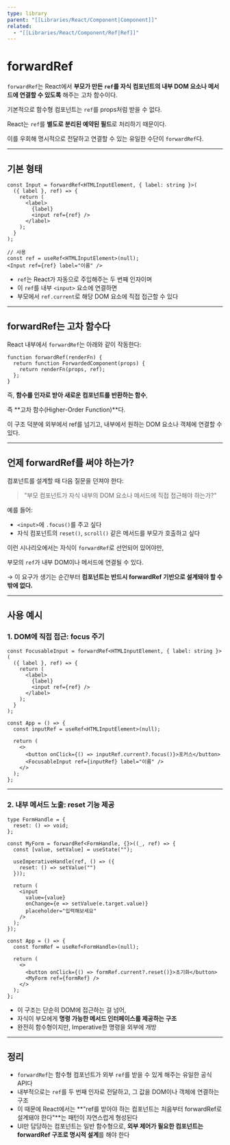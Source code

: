 ```yaml
---
type: library
parent: "[[Libraries/React/Component|Component]]"
related:
  - "[[Libraries/React/Component/Ref|Ref]]"
---
```

# forwardRef

`forwardRef`는 React에서 **부모가 만든 `ref`를 자식 컴포넌트의 내부 DOM 요소나 메서드에 연결할 수 있도록** 해주는 고차 함수이다.

기본적으로 함수형 컴포넌트는 `ref`를 props처럼 받을 수 없다.

React는 `ref`를 **별도로 분리된 예약된 필드**로 처리하기 때문이다.

이를 우회해 명시적으로 전달하고 연결할 수 있는 유일한 수단이 `forwardRef`다.

---

## 기본 형태

```tsx
const Input = forwardRef<HTMLInputElement, { label: string }>(
  ({ label }, ref) => {
    return (
      <label>
        {label}
        <input ref={ref} />
      </label>
    );
  }
);

// 사용
const ref = useRef<HTMLInputElement>(null);
<Input ref={ref} label="이름" />

```

- `ref`는 React가 자동으로 주입해주는 두 번째 인자이며
- 이 `ref`를 내부 `<input>` 요소에 연결하면
- 부모에서 `ref.current`로 해당 DOM 요소에 직접 접근할 수 있다

---

## forwardRef는 고차 함수다

React 내부에서 `forwardRef`는 아래와 같이 작동한다:

```tsx
function forwardRef(renderFn) {
  return function ForwardedComponent(props) {
    return renderFn(props, ref);
  };
}

```

즉, **함수를 인자로 받아 새로운 컴포넌트를 반환하는 함수**,

즉 **고차 함수(Higher-Order Function)**다.

이 구조 덕분에 외부에서 ref를 넘기고, 내부에서 원하는 DOM 요소나 객체에 연결할 수 있다.

---

## 언제 forwardRef를 써야 하는가?

컴포넌트를 설계할 때 다음 질문을 던져야 한다:

> "부모 컴포넌트가 자식 내부의 DOM 요소나 메서드에 직접 접근해야 하는가?"

예를 들어:

- `<input>`에 `.focus()`를 주고 싶다
- 자식 컴포넌트의 `reset()`, `scroll()` 같은 메서드를 부모가 호출하고 싶다

이런 시나리오에서는 자식이 `forwardRef`로 선언되어 있어야만,

부모의 `ref`가 내부 DOM이나 메서드에 연결될 수 있다.

→ 이 요구가 생기는 순간부터 **컴포넌트는 반드시 forwardRef 기반으로 설계돼야 할 수밖에 없다.**

---

## 사용 예시

### 1. DOM에 직접 접근: focus 주기

```tsx
const FocusableInput = forwardRef<HTMLInputElement, { label: string }>(
  ({ label }, ref) => {
    return (
      <label>
        {label}
        <input ref={ref} />
      </label>
    );
  }
);

const App = () => {
  const inputRef = useRef<HTMLInputElement>(null);

  return (
    <>
      <button onClick={() => inputRef.current?.focus()}>포커스</button>
      <FocusableInput ref={inputRef} label="이름" />
    </>
  );
};

```

---

### 2. 내부 메서드 노출: reset 기능 제공

```tsx
type FormHandle = {
  reset: () => void;
};

const MyForm = forwardRef<FormHandle, {}>((_, ref) => {
  const [value, setValue] = useState("");

  useImperativeHandle(ref, () => ({
    reset: () => setValue("")
  }));

  return (
    <input
      value={value}
      onChange={e => setValue(e.target.value)}
      placeholder="입력해보세요"
    />
  );
});

const App = () => {
  const formRef = useRef<FormHandle>(null);

  return (
    <>
      <button onClick={() => formRef.current?.reset()}>초기화</button>
      <MyForm ref={formRef} />
    </>
  );
};

```

- 이 구조는 단순히 DOM에 접근하는 걸 넘어,
- 자식이 부모에게 **명령 가능한 메서드 인터페이스를 제공하는 구조**
- 완전히 함수형이지만, Imperative한 명령을 외부에 개방

---

## 정리

- `forwardRef`는 함수형 컴포넌트가 외부 `ref`를 받을 수 있게 해주는 유일한 공식 API다
- 내부적으로는 `ref`를 두 번째 인자로 전달하고, 그 값을 DOM이나 객체에 연결하는 구조
- 이 때문에 React에서는 **"ref를 받아야 하는 컴포넌트는 처음부터 forwardRef로 설계돼야 한다"**는 패턴이 자연스럽게 형성된다
- UI만 담당하는 컴포넌트는 일반 함수형으로, **외부 제어가 필요한 컴포넌트는 forwardRef 구조로 명시적 설계**를 해야 한다